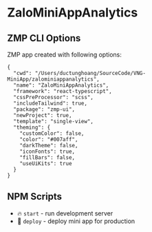 # ZaloMiniAppAnalytics

## ZMP CLI Options

ZMP app created with following options:

```
{
  "cwd": "/Users/ductunghoang/SourceCode/VNG-MiniApp/zalominiappanalytics",
  "name": "ZaloMiniAppAnalytics",
  "framework": "react-typescript",
  "cssPreProcessor": "scss",
  "includeTailwind": true,
  "package": "zmp-ui",
  "newProject": true,
  "template": "single-view",
  "theming": {
    "customColor": false,
    "color": "#007aff",
    "darkTheme": false,
    "iconFonts": true,
    "fillBars": false,
    "useUiKits": true
  }
}
```

## NPM Scripts

- 🔥 `start` - run development server
- 🙏 `deploy` - deploy mini app for production

